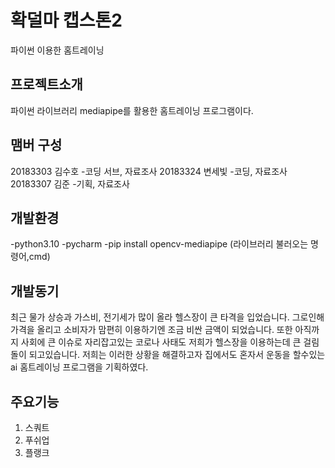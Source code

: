 # 확덜마 캡스톤2
파이썬 이용한 홈트레이닝


## 프로젝트소개 
파이썬 라이브러리 mediapipe를 활용한 홈트레이닝 프로그램이다.

## 맴버 구성 
20183303 김수호 -코딩 서브, 자료조사 
20183324 변세빛 -코딩, 자료조사
20183307 김준   -기획, 자료조사

## 개발환경
-python3.10
-pycharm
-pip install opencv-mediapipe (라이브러리 불러오는 명령어,cmd)


## 개발동기
최근 물가 상승과 가스비, 전기세가 많이 올라 헬스장이 큰 타격을 
입었습니다.
그로인해 가격을 올리고 소비자가 맘편히 이용하기엔 조금 비싼 
금액이 되었습니다.
또한 아직까지 사회에 큰 이슈로 자리잡고있는 코로나 사태도 저희가 
헬스장을 이용하는데 큰 걸림돌이 되고있습니다. 
저희는 이러한 상황을 해결하고자 집에서도 혼자서 운동을 할수있는
ai 홈트레이닝 프로그램을 기획하였다.

## 주요기능

1. 스쿼트
2. 푸쉬업
3. 플랭크
